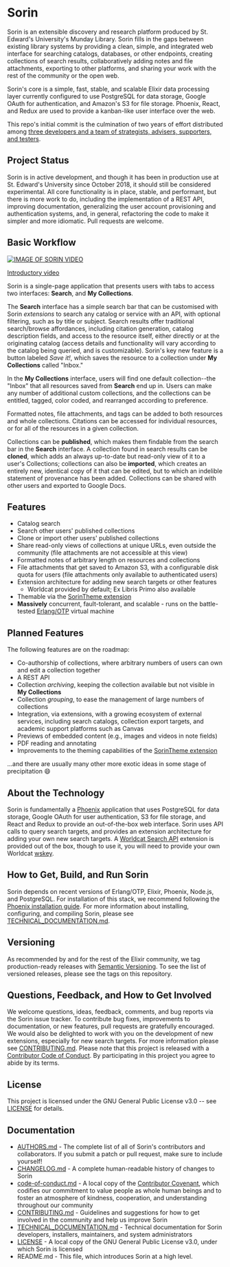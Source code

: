# Sorin

Sorin is an extensible discovery and research platform produced by St. Edward's University's Munday Library. Sorin fills in the gaps between existing library systems by providing a clean, simple, and integrated web interface for searching catalogs, databases, or other endpoints, creating collections of search results, collaboratively adding notes and file attachments, exporting to other platforms, and sharing your work with the rest of the community or the open web.

Sorin's core is a simple, fast, stable, and scalable Elixir data processing layer currently configured to use PostgreSQL for data storage, Google OAuth for authentication, and Amazon's S3 for file storage. Phoenix, React, and Redux are used to provide a kanban-like user interface over the web.

This repo's initial commit is the culmination of two years of effort distributed among [three developers and a team of strategists, advisers, supporters, and testers](AUTHORS.md).

## Project Status

Sorin is in active development, and though it has been in production use at St. Edward's University since October 2018, it should still be considered experimental. All core functionality is in place, stable, and performant, but there is more work to do, including the implementation of a REST API, improving documentation, generalizing the user account provisioning and authentication systems, and, in general, refactoring the code to make it simpler and more idiomatic. Pull requests are welcome.

## Basic Workflow

[![IMAGE OF SORIN VIDEO](https://img.youtube.com/vi/aVIIiqC5JXU/maxresdefault.jpg)](https://youtu.be/aVIIiqC5JXU)

[Introductory video](https://youtu.be/aVIIiqC5JXU)

Sorin is a single-page application that presents users with tabs to access two interfaces: **Search**, and **My Collections**.

The **Search** interface has a simple search bar that can be customised with Sorin *extensions* to search any catalog or service with an API, with optional filtering, such as by title or subject. Search results offer traditional search/browse affordances, including citation generation, catalog description fields, and access to the resource itself, either directly or at the originating catalog (access details and functionality will vary according to the catalog being queried, and is customizable). Sorin's key new feature is a button labeled *Save it!*, which saves the resource to a collection under **My Collections** called "Inbox."

In the **My Collections** interface, users will find one default collection--the "Inbox" that all resources saved from **Search** end up in. Users can make any number of additional custom collections, and the collections can be entitled, tagged, color coded, and rearranged according to preference.

Formatted notes, file attachments, and tags can be added to both resources and whole collections. Citations can be accessed for individual resources, or for all of the resources in a given collection. 

Collections can be **published**, which makes them findable from the search bar in the **Search** interface. A collection found in search results can be **cloned**, which adds an always up-to-date but read-only view of it to a user's Collections; collections can also be **imported**, which creates an entirely new, identical copy of it that can be edited, but to which an indelible statement of provenance has been added. Collections can be shared with other users and exported to Google Docs.

## Features

* Catalog search
* Search other users' published collections
* Clone or import other users' published collections
* Share read-only views of collections at unique URLs, even outside the community (file attachments are not accessible at this view)
* Formatted notes of arbitrary length on resources and collections
* File attachments that get saved to Amazon S3, with a configurable disk quota for users (file attachments only available to authenticated users)
* Extension architecture for adding new search targets or other features
  * Worldcat provided by default; Ex Libris Primo also available
* Themable via the [SorinTheme extension](https://github.com/seulibrary/Sorin-Theme)
* **Massively** concurrent, fault-tolerant, and scalable - runs on the battle-tested [Erlang/OTP](https://en.wikipedia.org/wiki/Erlang_(programming_language)) virtual machine

## Planned Features

The following features are on the roadmap:

* Co-authorship of collections, where arbitrary numbers of users can own and edit a collection together
* A REST API
* Collection *archiving*, keeping the collection available but not visible in **My Collections**
* Collection *grouping*, to ease the management of large numbers of collections
* Integration, via extensions, with a growing ecosystem of external services, including search catalogs, collection export targets, and academic support platforms such as Canvas
* Previews of embedded content (e.g., images and videos in note fields)
* PDF reading and annotating
* Improvements to the theming capabilities of the [SorinTheme extension](https://github.com/seulibrary/Sorin-Theme)

...and there are usually many other more exotic ideas in some stage of precipitation :smile:

## About the Technology

Sorin is fundamentally a [Phoenix](https://phoenixframework.org/) application that uses PostgreSQL for data storage, Google OAuth for user authentication, S3 for file storage, and React and Redux to provide an out-of-the-box web interface. Sorin uses API calls to query search targets, and provides an extension architecture for adding your own new search targets. A [Worldcat Search API](https://www.oclc.org/developer/develop/web-services/worldcat-search-api.en.html) extension is provided out of the box, though to use it, you will need to provide your own Worldcat [wskey](https://www.oclc.org/developer/develop/authentication/how-to-request-a-wskey.en.html).

## How to Get, Build, and Run Sorin

Sorin depends on recent versions of Erlang/OTP, Elixir, Phoenix, Node.js, and PostgreSQL. For installation of this stack, we recommend following the [Phoenix installation guide](https://hexdocs.pm/phoenix/installation.html). For more information about installing, configuring, and compiling Sorin, please see [TECHNICAL_DOCUMENTATION.md](TECHNICAL_DOCUMENTATION.md).

## Versioning

As recommended by and for the rest of the Elixir community, we tag production-ready releases with [Semantic Versioning](http://semver.org/). To see the list of versioned releases, please see the tags on this repository.

## Questions, Feedback, and How to Get Involved

We welcome questions, ideas, feedback, comments, and bug reports via the Sorin issue tracker. To contribute bug fixes, improvements to documentation, or new features, pull requests are gratefully encouraged. We would also be delighted to work with you on the development of new extensions, especially for new search targets. For more information please see [CONTRIBUTING.md](CONTRIBUTING.md). Please note that this project is released with a [Contributor Code of Conduct](code-of-conduct.md). By participating in this project you agree to abide by its terms.

## License

This project is licensed under the GNU General Public License v3.0 -- see [LICENSE](LICENSE) for details.

## Documentation

* [AUTHORS.md](AUTHORS.md) - The complete list of all of Sorin's contributors and collaborators. If you submit a patch or pull request, make sure to include yourself!
* [CHANGELOG.md](CHANGELOG.md) - A complete human-readable history of changes to Sorin
* [code-of-conduct.md](code-of-conduct.md) - A local copy of the [Contributor Covenant](https://www.contributor-covenant.org/), which codifies our commitment to value people as whole human beings and to foster an atmosphere of kindness, cooperation, and understanding throughout our community
* [CONTRIBUTING.md](CONTRIBUTING.md) - Guidelines and suggestions for how to get involved in the community and help us improve Sorin
* [TECHNICAL_DOCUMENTATION.md](TECHNICAL_DOCUMENTATION.md) - Technical documentation for Sorin developers, installers, maintainers, and system administrators
* [LICENSE](LICENSE) - A local copy of the GNU General Public License v3.0, under which Sorin is licensed
* README.md - This file, which introduces Sorin at a high level.

